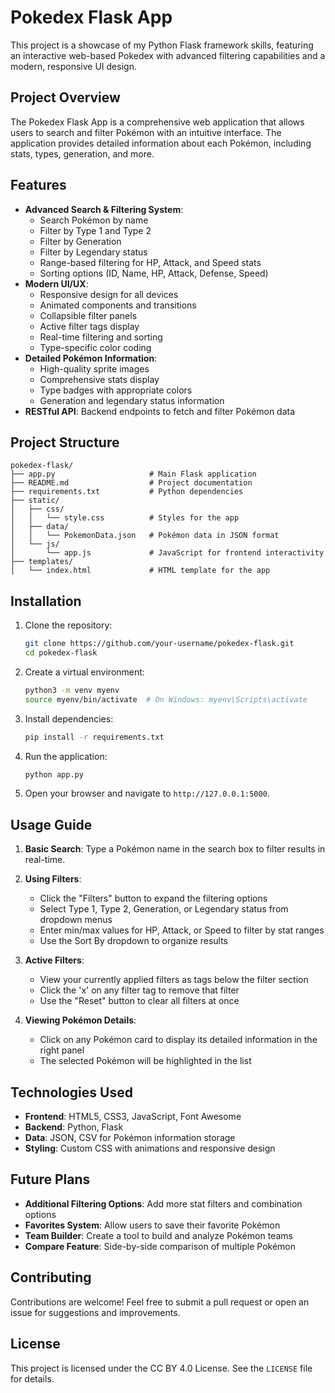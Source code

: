 # Pokedex Flask App

This project is a showcase of my Python Flask framework skills, featuring an interactive web-based Pokedex with advanced filtering capabilities and a modern, responsive UI design.

## Project Overview

The Pokedex Flask App is a comprehensive web application that allows users to search and filter Pokémon with an intuitive interface. The application provides detailed information about each Pokémon, including stats, types, generation, and more.

## Features

- **Advanced Search & Filtering System**:
  - Search Pokémon by name
  - Filter by Type 1 and Type 2
  - Filter by Generation
  - Filter by Legendary status
  - Range-based filtering for HP, Attack, and Speed stats
  - Sorting options (ID, Name, HP, Attack, Defense, Speed)
- **Modern UI/UX**:
  - Responsive design for all devices
  - Animated components and transitions
  - Collapsible filter panels
  - Active filter tags display
  - Real-time filtering and sorting
  - Type-specific color coding
- **Detailed Pokémon Information**:
  - High-quality sprite images
  - Comprehensive stats display
  - Type badges with appropriate colors
  - Generation and legendary status information
- **RESTful API**: Backend endpoints to fetch and filter Pokémon data

## Project Structure

```
pokedex-flask/
├── app.py                     # Main Flask application
├── README.md                  # Project documentation
├── requirements.txt           # Python dependencies
├── static/
│   ├── css/
│   │   └── style.css          # Styles for the app
│   ├── data/
│   │   └── PokemonData.json   # Pokémon data in JSON format
│   └── js/
│       └── app.js             # JavaScript for frontend interactivity
├── templates/
│   └── index.html             # HTML template for the app
```

## Installation

1. Clone the repository:
   ```bash
   git clone https://github.com/your-username/pokedex-flask.git
   cd pokedex-flask
   ```

2. Create a virtual environment:
   ```bash
   python3 -m venv myenv
   source myenv/bin/activate  # On Windows: myenv\Scripts\activate
   ```

3. Install dependencies:
   ```bash
   pip install -r requirements.txt
   ```

4. Run the application:
   ```bash
   python app.py
   ```

5. Open your browser and navigate to `http://127.0.0.1:5000`.

## Usage Guide

1. **Basic Search**: Type a Pokémon name in the search box to filter results in real-time.

2. **Using Filters**:
   - Click the "Filters" button to expand the filtering options
   - Select Type 1, Type 2, Generation, or Legendary status from dropdown menus
   - Enter min/max values for HP, Attack, or Speed to filter by stat ranges
   - Use the Sort By dropdown to organize results

3. **Active Filters**:
   - View your currently applied filters as tags below the filter section
   - Click the 'x' on any filter tag to remove that filter
   - Use the "Reset" button to clear all filters at once

4. **Viewing Pokémon Details**:
   - Click on any Pokémon card to display its detailed information in the right panel
   - The selected Pokémon will be highlighted in the list

## Technologies Used

- **Frontend**: HTML5, CSS3, JavaScript, Font Awesome
- **Backend**: Python, Flask
- **Data**: JSON, CSV for Pokémon information storage
- **Styling**: Custom CSS with animations and responsive design

## Future Plans

- **Additional Filtering Options**: Add more stat filters and combination options
- **Favorites System**: Allow users to save their favorite Pokémon
- **Team Builder**: Create a tool to build and analyze Pokémon teams
- **Compare Feature**: Side-by-side comparison of multiple Pokémon

## Contributing

Contributions are welcome! Feel free to submit a pull request or open an issue for suggestions and improvements. 

## License

This project is licensed under the CC BY 4.0 License. See the `LICENSE` file for details.
